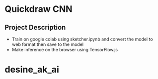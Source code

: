 # Quickdraw CNN

## Project Description 

* Train on google colab using sketcher.ipynb and convert the model to web format then save to the model 
* Make inference on the browser using TensorFlow.js 


# desine_ak_ai
